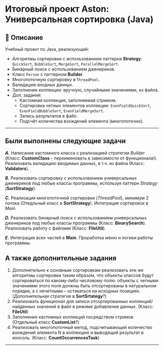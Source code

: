 # Итоговый проект Aston: Универсальная сортировка (Java)

## 📌 Описание
Учебный проект по Java, реализующий:
- Алгоритмы сортировки с использованием паттерна **Strategy**: `QuickSort`, `BubbleSort`, `MergeSort`, `ParallelMergeSort`.
- Бинарный поиск с использованием дженериков.
- Класс `Person` с паттерном **Builder**.
- Многопоточную сортировку в `ThreadPool`.
- Валидацию входных данных.
- Заполнение коллекции: вручную, случайными значениями, из файла.
- Доп. задания:
  - Кастомная коллекция, заполняемая стримом.
  - Сортировка четных элементов коллекции: `EvenFieldQuickSort`, `EvenFieldBubbleSort`, `EvenFieldMergeSort`.
  - Запись результатов в файл.
  - Подсчёт количества вхождений элемента (многопоточно).
---

## Были выполнены следующие задачи
***А.*** Написание кастомного класса с реализацией стратегии *Builder* (Класс: **CustomClass** - переименовать в зависимости от функционала!). Реализовать валидацию вводимых данных, в т.ч. из файла (Класс: **Validators**).

***B.*** Реализовать сортировку с использованием универсальных дженериков под любые классы программы, используя паттерн *Strategy* (**SortStratagy**).

***C.*** Реализация многопоточной сортировки (*ThreadPool*), минимум 2 потока (Отедльный класс в **SortStrategy**). Интеграция сортировок в *Main*. 

***D.*** Реализовать бинарный поиск с использованием универсальных дженериков под любые классы программы (Класс: **BinarySearch**). Реализовать работу с файлами (Класс: **FileUtil**).

***E.*** Интеграция всех частей в **Main**. Проработка меню и логики работы программы.

## А также дополнительные задания
1. Дополнительно к основным сортировкам реализовать эти же алгоритмы сортировки таким образом, что объекты классов будут сортироваться по какому-либо числовому полю: объекты с четными значениями этого поля должны быть отсортированы в натуральном порядке, а с нечетными – оставаться на исходных позициях. (Дополнительная стратегия в **SortSrtategy**?)
2. Реализовать функционал для записи отсортированных коллекций/найденных значений в файл в режиме добавления данных. (Класс: **FileUtil**)
3. Заполнение кастомных коллекций посредством стримов (Отдельный класс **CustomList**?)
4. Реализовать многопоточный метод, подсчитывающий количество вхождений элемента N в коллекцию и выводящий результат в консоль. (Класс: **CountOccurrencesTask**)

---


